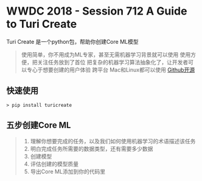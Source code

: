 # WWDC 2018 - Session 712 A Guide to Turi Create

Turi Create 是一个python包，帮助你创建Core ML模型
>使用简单，你不用成为ML专家，甚至无需机器学习背景就可以使用
使用方便，把关注任务放到了首位
把复杂的机器学习算法抽象化了，让开发者可以专心于想要创建的用户体验
跨平台 Mac和Linux都可以使用
[Github开源](https://github.com/apple/turicreate)

## 快速使用
```shell
> pip install turicreate
```
## 五步创建Core ML
>1. 理解你想要完成的任务，以及我们如何使用机器学习的术语描述该任务
>2. 明白完成任务所需要的数据类型，还有需要多少数据
>3. 创建模型
>4. 评估创建的模型质量
>5. 导出Core ML添加到你的代码里
